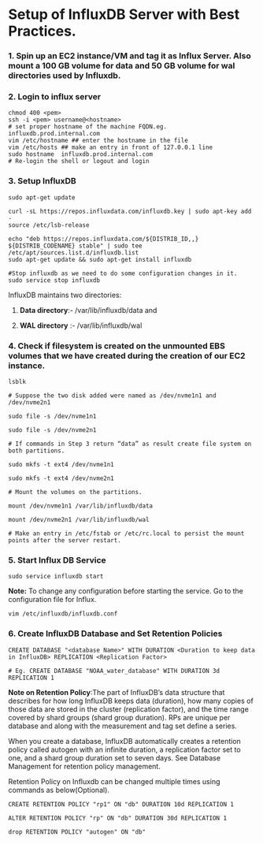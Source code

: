 # Setup of InfluxDB Server with Best Practices. 

### 1. Spin up an EC2 instance/VM and tag it as Influx Server. Also mount a 100 GB volume for data and 50 GB volume for wal directories used by Influxdb. 

### 2. Login to influx server
```
chmod 400 <pem>
ssh -i <pem> username@<hostname>
# set proper hostname of the machine FQDN.eg. influxdb.prod.internal.com
vim /etc/hostname ## enter the hostname in the file
vim /etc/hosts ## make an entry in front of 127.0.0.1 line
sudo hostname  influxdb.prod.internal.com
# Re-login the shell or logout and login
```

### 3. Setup InfluxDB
```
sudo apt-get update

curl -sL https://repos.influxdata.com/influxdb.key | sudo apt-key add -
source /etc/lsb-release

echo "deb https://repos.influxdata.com/${DISTRIB_ID,,} ${DISTRIB_CODENAME} stable" | sudo tee /etc/apt/sources.list.d/influxdb.list
sudo apt-get update && sudo apt-get install influxdb

#Stop influxdb as we need to do some configuration changes in it. 
sudo service stop influxdb 
```
InfluxDB maintains two directories:

1. **Data directory**:-  /var/lib/influxdb/data and 

2. **WAL directory** :- /var/lib/influxdb/wal 

### 4. Check if filesystem is created on the unmounted EBS volumes that we have created during the creation of our EC2 instance. 
```
lsblk 

# Suppose the two disk added were named as /dev/nvme1n1 and /dev/nvme2n1

sudo file -s /dev/nvme1n1

sudo file -s /dev/nvme2n1

# If commands in Step 3 return “data” as result create file system on both partitions. 

sudo mkfs -t ext4 /dev/nvme1n1

sudo mkfs -t ext4 /dev/nvme2n1

# Mount the volumes on the partitions. 

mount /dev/nvme1n1 /var/lib/influxdb/data

mount /dev/nvme2n1 /var/lib/influxdb/wal 

# Make an entry in /etc/fstab or /etc/rc.local to persist the mount points after the server restart.
```

### 5. Start Influx DB Service
```
sudo service influxdb start
```

**Note:** To change any configuration before starting the service. Go to the configuration file for Influx. 
```
vim /etc/influxdb/influxdb.conf
```

### 6. Create InfluxDB Database and Set Retention Policies
```
CREATE DATABASE "<database Name>" WITH DURATION <Duration to keep data in InfluxDB> REPLICATION <Replication Factor>

# Eg. CREATE DATABASE "NOAA_water_database" WITH DURATION 3d REPLICATION 1
```
**Note on Retention Policy**:The part of InfluxDB’s data structure that describes for how long InfluxDB keeps data (duration), how many copies of those data are stored in the cluster (replication factor), and the time range covered by shard groups (shard group duration). RPs are unique per database and along with the measurement and tag set define a series.

When you create a database, InfluxDB automatically creates a retention policy called autogen with an infinite duration, a replication factor set to one, and a shard group duration set to seven days. See Database Management for retention policy management.

Retention Policy on Influxdb can be changed multiple times using commands as below(Optional). 
```
CREATE RETENTION POLICY "rp1" ON "db" DURATION 10d REPLICATION 1

ALTER RETENTION POLICY "rp" ON "db" DURATION 30d REPLICATION 1

drop RETENTION POLICY "autogen" ON "db"
```
